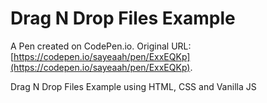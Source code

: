 # Drag N Drop Files Example

A Pen created on CodePen.io. Original URL: [https://codepen.io/sayeaah/pen/ExxEQKp](https://codepen.io/sayeaah/pen/ExxEQKp).

Drag N Drop Files Example using HTML, CSS and Vanilla JS